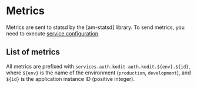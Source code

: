 # Metrics

Metrics are sent to statsd by the [am-statsd] library.
To send metrics, you need to execute [service configuration](./Config.ms#metrics).

## List of metrics

All metrics are prefixed with `services.auth.kodit-auth.kodit.${env}.${id}`,
where `${env}` is the name of the environment (`production`, `development`),
and `${id}` is the application instance ID (positive integer).
